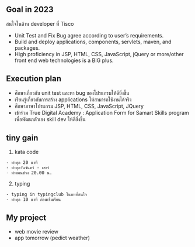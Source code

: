 ## Goal in 2023
สนใจในด้าน developer ที่ Tisco 
  - Unit Test and Fix Bug agree according to user’s requirements.
  - Build and deploy applications, components, servlets, maven, and packages.
  - High proficiency in JSP, HTML, CSS, JavaScript, jQuery or more/other front end web technologies is a BIG plus.


## Execution plan
  - ศึกษาเกี่ยวกับ unit test และหา bug ของโปรแกรมให้ดียิ่งขึ้น
  - เรียนรู้เกี่ยวกับการสร้าง applications ให้สามารถใช้งานได้จริง
  - ศึกษาภาษาโปรแกรม JSP, HTML, CSS, JavaScript, JQuery
  - เข้าร่วม True Digital Academy : Application Form for Samart Skills program เพื่อพัฒนาตัวเอง skill dev ให้ดียิ่งขึ้น
 

## tiny gain
  1.  kata code 

    - ทำทุก 20 นาที
    - ทำทุกวันจันทร์ - เสาร์
    - ทำตอนช่วง 20.00 น.
   
  2.  typing
 
    - typing in typingclub ในบทที่สนใจ
    - ทำทุก 10 นาที ก่อนเริ่มเรียน
    
  
## My project
  - web movie review
  - app tomorrow (pedict weather)
  

